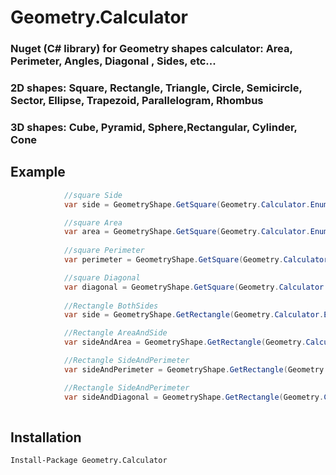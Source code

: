 # Geometry.Calculator
### Nuget (C# library) for Geometry shapes calculator: Area, Perimeter, Angles, Diagonal , Sides, etc...
### 2D shapes: Square, Rectangle, Triangle, Circle, Semicircle, Sector, Ellipse, Trapezoid, Parallelogram, Rhombus 
### 3D shapes: Cube, Pyramid, Sphere,Rectangular, Cylinder, Cone

## Example

```csharp
            //square Side
            var side = GeometryShape.GetSquare(Geometry.Calculator.Enums.SquareCalculationType.Side, 4);

            //square Area
            var area = GeometryShape.GetSquare(Geometry.Calculator.Enums.SquareCalculationType.Area, 16);
   
            //square Perimeter
            var perimeter = GeometryShape.GetSquare(Geometry.Calculator.Enums.SquareCalculationType.Perimeter, 16);

            //square Diagonal
            var diagonal = GeometryShape.GetSquare(Geometry.Calculator.Enums.SquareCalculationType.Diagonal, 5.6569);
            
            //Rectangle BothSides
            var side = GeometryShape.GetRectangle(Geometry.Calculator.Enums.RectangleCalculationType.BothSides, 4, 5);

            //Rectangle AreaAndSide
            var sideAndArea = GeometryShape.GetRectangle(Geometry.Calculator.Enums.RectangleCalculationType.SideAndArea, 4, 20);

            //Rectangle SideAndPerimeter
            var sideAndPerimeter = GeometryShape.GetRectangle(Geometry.Calculator.Enums.RectangleCalculationType.SideAndPerimeter, 4, 18);

            //Rectangle SideAndPerimeter
            var sideAndDiagonal = GeometryShape.GetRectangle(Geometry.Calculator.Enums.RectangleCalculationType.SideAndDiagonal, 4, 6.4031);
          
```

## Installation

` Install-Package Geometry.Calculator `
